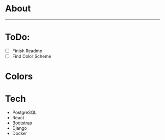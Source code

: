 # About

---

# ToDo:
- [ ] Finish Readme
- [ ] Find Color Scheme

# Colors

# Tech
- PostgreSQL
- React
- Bootstrap
- Django
- Docker
